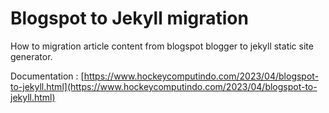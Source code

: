 # Blogspot to Jekyll migration

How to migration article content from blogspot blogger to jekyll static site generator.

Documentation : [https://www.hockeycomputindo.com/2023/04/blogspot-to-jekyll.html](https://www.hockeycomputindo.com/2023/04/blogspot-to-jekyll.html)
